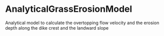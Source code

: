 # AnalyticalGrassErosionModel
Analytical model to calculate the overtopping flow velocity and the erosion depth along the dike crest and the landward slope
